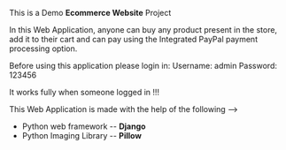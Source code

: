 This is a Demo __Ecommerce Website__ Project

In this Web Application, anyone can buy any product present in the store, <br/>
add it to their cart and can pay using the Integrated PayPal payment processing option.

Before using this application please login in:
Username: admin
Password: 123456

It works fully when someone logged in !!!

This Web Application is made with the help of the following -->
 - Python web framework -- **Django**
 - Python Imaging Library -- **Pillow**
